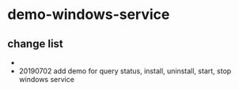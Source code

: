 # demo-windows-service

## change list

- 
- 20190702 add demo for query status, install, uninstall, start, stop windows service